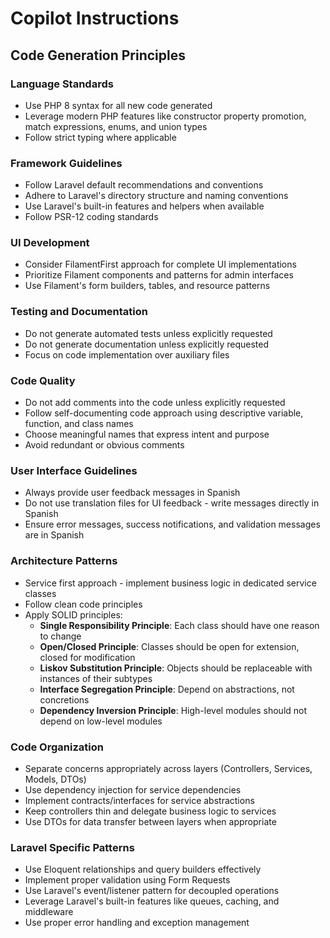 # Copilot Instructions

## Code Generation Principles

### Language Standards
- Use PHP 8 syntax for all new code generated
- Leverage modern PHP features like constructor property promotion, match expressions, enums, and union types
- Follow strict typing where applicable

### Framework Guidelines
- Follow Laravel default recommendations and conventions
- Adhere to Laravel's directory structure and naming conventions
- Use Laravel's built-in features and helpers when available
- Follow PSR-12 coding standards

### UI Development
- Consider FilamentFirst approach for complete UI implementations
- Prioritize Filament components and patterns for admin interfaces
- Use Filament's form builders, tables, and resource patterns

### Testing and Documentation
- Do not generate automated tests unless explicitly requested
- Do not generate documentation unless explicitly requested
- Focus on code implementation over auxiliary files

### Code Quality
- Do not add comments into the code unless explicitly requested
- Follow self-documenting code approach using descriptive variable, function, and class names
- Choose meaningful names that express intent and purpose
- Avoid redundant or obvious comments

### User Interface Guidelines
- Always provide user feedback messages in Spanish
- Do not use translation files for UI feedback - write messages directly in Spanish
- Ensure error messages, success notifications, and validation messages are in Spanish

### Architecture Patterns
- Service first approach - implement business logic in dedicated service classes
- Follow clean code principles
- Apply SOLID principles:
  - **Single Responsibility Principle**: Each class should have one reason to change
  - **Open/Closed Principle**: Classes should be open for extension, closed for modification
  - **Liskov Substitution Principle**: Objects should be replaceable with instances of their subtypes
  - **Interface Segregation Principle**: Depend on abstractions, not concretions
  - **Dependency Inversion Principle**: High-level modules should not depend on low-level modules

### Code Organization
- Separate concerns appropriately across layers (Controllers, Services, Models, DTOs)
- Use dependency injection for service dependencies
- Implement contracts/interfaces for service abstractions
- Keep controllers thin and delegate business logic to services
- Use DTOs for data transfer between layers when appropriate

### Laravel Specific Patterns
- Use Eloquent relationships and query builders effectively
- Implement proper validation using Form Requests
- Use Laravel's event/listener pattern for decoupled operations
- Leverage Laravel's built-in features like queues, caching, and middleware
- Use proper error handling and exception management
